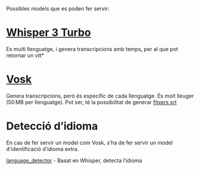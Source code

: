 Possibles models que es poden fer servir:

# [Whisper 3 Turbo](https://huggingface.co/openai/whisper-large-v3-turbo)
Es multi llenguatge, i genera transcripcions amb temps, per al que pot retornar un vtt*

# [Vosk](https://alphacephei.com/vosk/)
Genera transcripcions, però és específic de cada llenguatge. És molt lleuger (50 MB per llenguatge). Pot ser, té la possibilitat de generar [fitxers srt](https://github.com/alphacep/vosk-api/issues/1347)

# Detecció d’idioma
En cas de fer servir un model com Vosk, s’ha de fer servir un model d'identificació d’idioma extra.

[language_detector](https://huggingface.co/fitlemon/language_detector) - Basat en Whisper, detecta l’idioma
